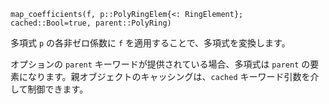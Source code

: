 ```
map_coefficients(f, p::PolyRingElem{<: RingElement}; cached::Bool=true, parent::PolyRing)
```

多項式 `p` の各非ゼロ係数に `f` を適用することで、多項式を変換します。

オプションの `parent` キーワードが提供されている場合、多項式は `parent` の要素になります。親オブジェクトのキャッシングは、`cached` キーワード引数を介して制御できます。
